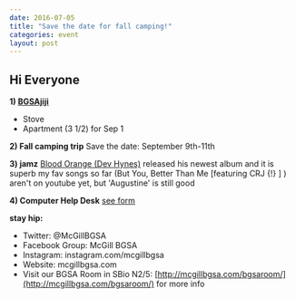```yaml
---
date: 2016-07-05
title: "Save the date for fall camping!"
categories: event
layout: post
---
```




## Hi Everyone
**1) [BGSAjiji](https://docs.google.com/spreadsheets/d/1s9BcBibvzUni4RXZ90X5_LQtxD_19S6mxys_-VmQ1CM/edit?pli=1#gid=0)**
  - Stove
  - Apartment (3 1/2) for Sep 1
  
**2) Fall camping trip**
    Save the date: September 9th-11th

**3) jamz**
[Blood Orange (Dev Hynes)](https://www.youtube.com/watch?v=NXtzcViZPGA) released his newest album and it is superb
my fav songs so far (But You, Better Than Me [featuring CRJ {!} ] ) aren't on youtube yet, but 'Augustine' is still good
  
**4) Computer Help Desk**
 [see form](http://mcgillbgsa.com//assets/documents/BGSA_Compter_Help_Desk.xlsx)
 
 
__stay hip:__

 - Twitter: @McGillBGSA
 - Facebook Group: McGill BGSA
 - Instagram: instagram.com/mcgillbgsa 
 - Website: mcgillbgsa.com
 - Visit our BGSA Room in SBio N2/5: [http://mcgillbgsa.com/bgsaroom/](http://mcgillbgsa.com/bgsaroom/) for more info
 
